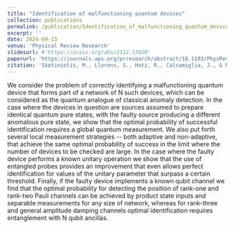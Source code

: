 ```yaml
---
title: "Identification of malfunctioning quantum devices"
collection: publications
permalink: /publication/Identification_of_malfunctioning_quantum_devices
excerpt: ''
date: 2024-09-23
venue: 'Physical Review Research'
slidesurl: #'https://arxiv.org/abs/2312.13020'
paperurl: 'https://journals.aps.org/prresearch/abstract/10.1103/PhysRevResearch.6.033329'
citation: 'Skotiniotis, M., Llorens, S., Hotz, R., Calsamiglia, J., & Muñoz-Tapia, R. (2024). Identification of malfunctioning quantum devices. Physical Review Research, 6(3), 033329. ' 
---
```


We consider the problem of correctly identifying a malfunctioning quantum device that forms part of a network of N such devices, which can be considered as the quantum analogue of classical anomaly detection. In the case where the devices in question are sources assumed to prepare identical quantum pure states, with the faulty source producing a different anomalous pure state, we show that the optimal probability of successful identification requires a global quantum measurement. We also put forth several local measurement strategies -- both adaptive and non-adaptive, that achieve the same optimal probability of success in the limit where the number of devices to be checked are large. In the case where the faulty device performs a known unitary operation we show that the use of entangled probes provides an improvement that even allows perfect identification for values of the unitary parameter that surpass a certain threshold. Finally, if the faulty device implements a known qubit channel we find that the optimal probability for detecting the position of rank-one and rank-two Pauli channels can be achieved by product state inputs and separable measurements for any size of network, whereas for rank-three and general amplitude damping channels optimal identification requires entanglement with N qubit ancillas.